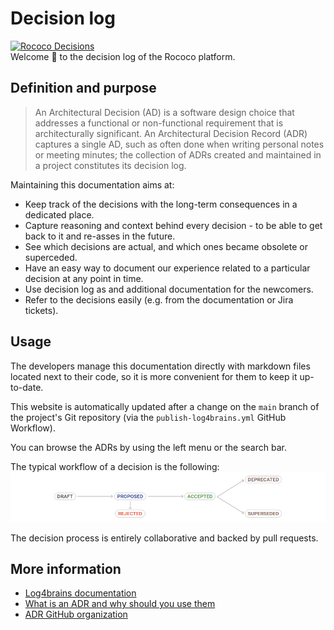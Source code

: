 <!-- This file is the homepage of your Log4brains knowledge base. You are free to edit it as you want -->

# Decision log
[![Rococo Decisions](https://ecorrouge.github.io/rococo/badge.svg)](https://ecorrouge.github.io/rococo)  
Welcome 👋 to the decision log of the Rococo platform.

## Definition and purpose

> An Architectural Decision (AD) is a software design choice that addresses a functional or non-functional requirement that is architecturally significant.
> An Architectural Decision Record (ADR) captures a single AD, such as often done when writing personal notes or meeting minutes; the collection of ADRs created and maintained in a project constitutes its decision log.

Maintaining this documentation aims at:

- Keep track of the decisions with the long-term consequences in a dedicated place.  
- Capture reasoning and context behind every decision - to be able to get back to it and re-asses in the future. 
- See which decisions are actual, and which ones became obsolete or superceded.  
- Have an easy way to document our experience related to a particular decision at any point in time.  
- Use decision log as and additional documentation for the newcomers.  
- Refer to the decisions easily (e.g. from the documentation or Jira tickets).

## Usage

The developers manage this documentation directly with markdown files located next to their code, so it is more convenient for them to keep it up-to-date.

This website is automatically updated after a change on the `main` branch of the project's Git repository (via the `publish-log4brains.yml` GitHub Workflow).

You can browse the ADRs by using the left menu or the search bar.

The typical workflow of a decision is the following:
![Decision workflow](/l4b-static/adr-workflow.png)

The decision process is entirely collaborative and backed by pull requests.

## More information

- [Log4brains documentation](https://github.com/thomvaill/log4brains/tree/master#readme)
- [What is an ADR and why should you use them](https://github.com/thomvaill/log4brains/tree/master#-what-is-an-adr-and-why-should-you-use-them)
- [ADR GitHub organization](https://adr.github.io/)